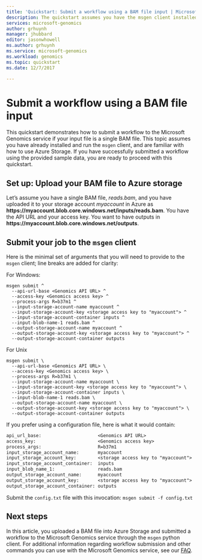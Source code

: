 ```yaml
---
title: 'Quickstart: Submit a workflow using a BAM file input | Microsoft Docs'
description: The quickstart assumes you have the msgen client installed and have successfully run the sample data through the service.  
services: microsoft-genomics
author: grhuynh
manager: jhubbard
editor: jasonwhowell
ms.author: grhuynh
ms.service: microsoft-genomics
ms.workload: genomics
ms.topic: quickstart
ms.date: 12/7/2017

---
```


# Submit a workflow using a BAM file input

This quickstart demonstrates how to submit a workflow to the Microsoft Genomics service if your input file is  a single BAM file. This topic assumes you have already installed and run the `msgen` client, and are familiar with how to use Azure Storage. If you have successfully submitted a workflow using the provided sample data, you are ready to proceed with this quickstart. 

## Set up: Upload your BAM file to Azure storage
Let’s assume you have a single BAM file, *reads.bam*, and you have uploaded it to your storage account *myaccount* in Azure as **https://<span></span>myaccount.blob.core<span></span>.windows<span></span>.net<span></span>/inputs/reads<span></span>.bam<span></span>**. You have the API URL and your access key. You want to have outputs in **https://<span></span>myaccount.blob.core<span></span>.windows<span></span>.net<span></span>/outputs<span></span>**.



## Submit your job to the `msgen` client 


Here is the minimal set of arguments that you will need to provide to the `msgen` client; line breaks are added for clarity:

For Windows:

```
msgen submit ^
  --api-url-base <Genomics API URL> ^
  --access-key <Genomics access key> ^
  --process-args R=b37m1 ^
  --input-storage-account-name myaccount ^
  --input-storage-account-key <storage access key to "myaccount"> ^
  --input-storage-account-container inputs ^
  --input-blob-name-1 reads.bam ^
  --output-storage-account-name myaccount ^
  --output-storage-account-key <storage access key to "myaccount"> ^
  --output-storage-account-container outputs
```


For Unix

```
msgen submit \
  --api-url-base <Genomics API URL> \
  --access-key <Genomics access key> \
  --process-args R=b37m1 \
  --input-storage-account-name myaccount \
  --input-storage-account-key <storage access key to "myaccount"> \
  --input-storage-account-container inputs \
  --input-blob-name-1 reads.bam \
  --output-storage-account-name myaccount \
  --output-storage-account-key <storage access key to "myaccount"> \
  --output-storage-account-container outputs
```


If you prefer using a configuration file, here is what it would contain:

``` config.txt
api_url_base:                     <Genomics API URL>
access_key:                       <Genomics access key>
process_args:                     R=b37m1
input_storage_account_name:       myaccount
input_storage_account_key:        <storage access key to "myaccount">
input_storage_account_container:  inputs
input_blob_name_1:                reads.bam
output_storage_account_name:      myaccount
output_storage_account_key:       <storage access key to "myaccount">
output_storage_account_container: outputs
```

Submit the `config.txt` file with this invocation: `msgen submit -f config.txt`

## Next steps
In this article, you uploaded a BAM file into Azure Storage and submitted a workflow to the Microsoft Genomics service through the `msgen` python client. For additional information regarding workflow submission and other commands you can use with the Microsoft Genomics service, see our [FAQ](frequently-asked-questions-genomics.md). 
